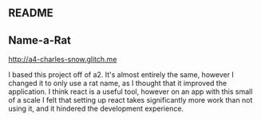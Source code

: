 README
---

## Name-a-Rat

http://a4-charles-snow.glitch.me

I based this project off of a2. It's almost entirely the same, however I changed it to only use a rat name, as I thought that it improved the application. I think react is a useful tool, however on an app with this small of a scale I felt that setting up react takes significantly more work than not using it, and it hindered the development experience.